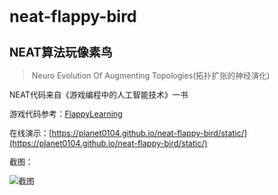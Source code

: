 # neat-flappy-bird

## NEAT算法玩像素鸟

> Neuro Evolution Of Augmenting Topologies(拓扑扩张的神经演化)

NEAT代码来自《游戏编程中的人工智能技术》一书

游戏代码参考：[FlappyLearning](https://github.com/xviniette/FlappyLearning)

在线演示：[https://planet0104.github.io/neat-flappy-bird/static/](https://planet0104.github.io/neat-flappy-bird/static/)

截图：

![截图](https://github.com/planet0104/neat-flappy-bird/blob/master/images/video.gif)  
